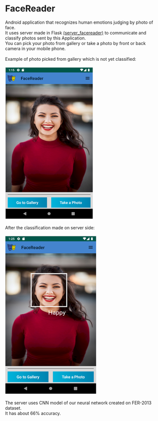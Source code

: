 # FaceReader
Android application that recognizes human emotions judging by photo of face. <br> It uses server made in Flask [(server_facereader)](https://github.com/kamilpaluszek/server_facereader) to communicate and classify photos sent by this Application.
<br>You can pick your photo from gallery or take a photo by front or back camera in your mobile phone. <br><br>
Example of photo picked from gallery which is not yet classified:<br><br>
![Screenshot from FaceReader application made before the classification](https://raw.githubusercontent.com/kamilpaluszek/FaceReader/master/face1.png)
<br>
<br>After the classification made on server side:<br><br>
![Screenshot from FaceReader application made after the classification](https://raw.githubusercontent.com/kamilpaluszek/FaceReader/master/face2.png)
<br><br>The server uses CNN model of our neural network created on FER-2013 dataset. <br>It has about 66% accuracy. <br>
